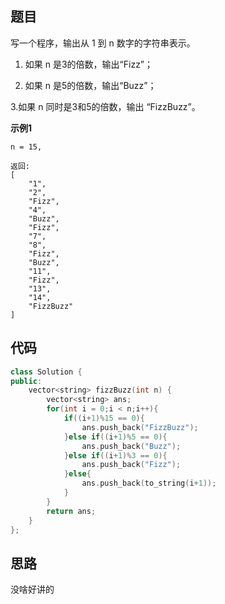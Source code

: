 ## 题目
写一个程序，输出从 1 到 n 数字的字符串表示。

1. 如果 n 是3的倍数，输出“Fizz”；

2. 如果 n 是5的倍数，输出“Buzz”；

3.如果 n 同时是3和5的倍数，输出 “FizzBuzz”。

**示例1**
```
n = 15,

返回:
[
    "1",
    "2",
    "Fizz",
    "4",
    "Buzz",
    "Fizz",
    "7",
    "8",
    "Fizz",
    "Buzz",
    "11",
    "Fizz",
    "13",
    "14",
    "FizzBuzz"
]
```

## 代码
```C++
class Solution {
public:
    vector<string> fizzBuzz(int n) {
        vector<string> ans;
        for(int i = 0;i < n;i++){
            if((i+1)%15 == 0){
                ans.push_back("FizzBuzz");
            }else if((i+1)%5 == 0){
                ans.push_back("Buzz");
            }else if((i+1)%3 == 0){
                ans.push_back("Fizz");
            }else{
                ans.push_back(to_string(i+1));
            }
        }
        return ans;
    }
};
```
## 思路

没啥好讲的
